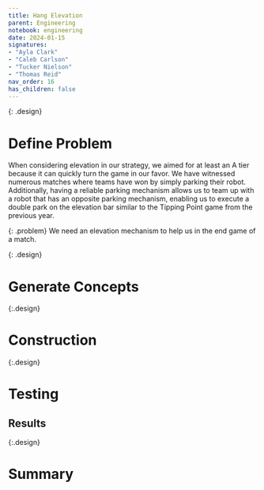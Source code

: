 ```yaml
---
title: Hang Elevation
parent: Engineering
notebook: engineering
date: 2024-01-15
signatures:
- "Ayla Clark"
- "Caleb Carlson"
- "Tucker Nielson"
- "Thomas Reid"
nav_order: 16
has_children: false
---
```


{: .design}
# Define Problem

When considering elevation in our strategy, we aimed for at least an A tier because it can quickly turn the game in our favor. We have witnessed numerous matches where teams have won by simply parking their robot. Additionally, having a reliable parking mechanism allows us to team up with a robot that has an opposite parking mechanism, enabling us to execute a double park on the elevation bar similar to the Tipping Point game from the previous year.

{: .problem}
We need an elevation mechanism to help us in the end game of a match. 

{: .design}
# Generate Concepts



{:.design}
# Construction

{:.design}
# Testing

## Results 

{:.design}
# Summary 